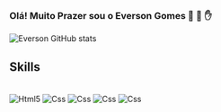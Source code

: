 
### Olá! Muito Prazer sou o Everson Gomes 👋 🤙 ✋


![Everson GitHub stats](https://github-readme-stats.vercel.app/api?username=EversonMG96&show_icons=true&theme=dracula)

## Skills

<div style="display: inline_block"><br/>
  <img align="center" alt="Html5" src="https://img.shields.io/badge/HTML5-E34F26?style=for-the-badge&logo=html5&logoColor=white"/>
  <img align="center" alt="Css" src="https://img.shields.io/badge/CSS3-1572B6?style=for-the-badge&logo=css3&logoColor=white"/>
  <img align="center" alt="Css" src="https://img.shields.io/badge/JavaScript-F7DF1E?style=for-the-badge&logo=javascript&logoColor=black"/>
  <img align="center" alt="Css" src="https://img.shields.io/badge/PHP-777BB4?style=for-the-badge&logo=php&logoColor=white"/>
  <img align="center" alt="Css" src="https://img.shields.io/badge/Bootstrap-563D7C?style=for-the-badge&logo=bootstrap&logoColor=white"/>
</div><br/>



